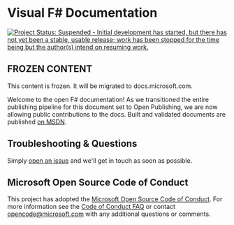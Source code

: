 
# Visual F# Documentation

[![Project Status: Suspended - Initial development has started, but there has not yet been a stable, usable release; work has been stopped for the time being but the author(s) intend on resuming work.](http://www.repostatus.org/badges/latest/suspended.svg)](http://www.repostatus.org/#suspended)

## FROZEN CONTENT

This content is frozen. It will be migrated to docs.microsoft.com.

Welcome to the open F# documentation! As we transitioned the entire publishing pipeline for this document set to Open Publishing, we are now allowing public contributions to the docs. Built and validated documents are published [on MSDN](https://msdn.microsoft.com/en-us/visualfsharpdocs/conceptual/visual-fsharp).

## Troubleshooting & Questions
Simply [open an issue](https://github.com/Microsoft/visualfsharpdocs/issues) and we'll get in touch as soon as possible.

## Microsoft Open Source Code of Conduct

This project has adopted the [Microsoft Open Source Code of Conduct](https://opensource.microsoft.com/codeofconduct/).
For more information see the [Code of Conduct FAQ](https://opensource.microsoft.com/codeofconduct/faq/) or contact [opencode@microsoft.com](mailto:opencode@microsoft.com) with any additional questions or comments.
